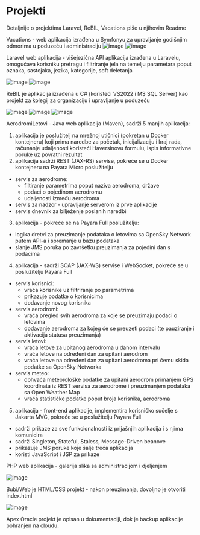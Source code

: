 # Projekti
Detaljnije o projektima Laravel, ReBIL, Vacations piše u njihovim Readme

Vacations - web aplikacija izrađena u Symfonyu za upravljanje godišnjim odmorima u poduzeću i administraciju
![image](https://github.com/KusicDavor/Projekti/assets/81571301/702e4f67-09d1-429c-b4b6-2a89c83253d8)
![image](https://github.com/KusicDavor/Projekti/assets/81571301/caaee2cf-274c-46c3-9bd7-de8e7ccd5e80)


Laravel web aplikacija - višejezična API aplikacija izrađena u Laravelu, omogućava korisniku pretragu  i filtriranje jela na temelju parametara poput oznaka, sastojaka, jezika, kategorije, soft deletanja

![image](https://github.com/KusicDavor/Projekti/assets/81571301/47c334a8-2489-470e-9656-eb504ab14ea4)
![image](https://github.com/KusicDavor/Projekti/assets/81571301/8a372de2-52a9-48d2-864a-dc59901b9042)


ReBIL je aplikacija izrađena u C# (koristeći VS2022 i MS SQL Server) kao projekt za kolegij za organizaciju i upravljanje u poduzeću

![image](https://github.com/KusicDavor/Projekti/assets/81571301/b5f8f00f-647c-4eb2-8857-4b4294289a97)
![image](https://github.com/KusicDavor/Projekti/assets/81571301/ac0d1893-bfe2-446d-8ee0-39f981f361f3)
![image](https://github.com/KusicDavor/Projekti/assets/81571301/3ff917fb-af76-4eab-b8ed-1a8401b80c43)

AerodromiLetovi - Java web aplikacija (Maven), sadrži 5 manjih aplikacija:
1. aplikacija je poslužitelj na mrežnoj utičnici (pokretan u Docker kontejneru) koji prima naredbe za početak, inicijalizaciju i kraj rada, računanje udaljenosti koristeći Haversinovu formulu, ispis informativne poruke uz povratni rezultat
2. aplikacija sadrži REST (JAX-RS) servise, pokreće se u Docker kontejneru na Payara Micro poslužitelju
- servis za aerodrome:
   - filtiranje parametrima poput naziva aerodroma, države
   - podaci o pojedinom aerodromu
   - udaljenosti između aerodroma
- servis za nadzor - upravljanje serverom iz prve aplikacije
- servis dnevnik za bilježenje poslanih naredbi
3. aplikacija - pokreće se na Payara Full poslužitelju:
  - logika dretvi za preuzimanje podataka o letovima sa OpenSky Network putem API-a i spremanje u bazu podataka
  - slanje JMS poruka po završetku preuzimanja za pojedini dan s podacima
4. aplikacija - sadrži SOAP (JAX-WS) servise i WebSocket, pokreće se u poslužitelju Payara Full
- servis korisnici:
   - vraća korisnike uz filtriranje po parametrima
   - prikazuje podatke o korisnicima
   - dodavanje novog korisnika
- servis aerodromi:
  - vraća pregled svih aerodroma za koje se preuzimaju podaci o letovima
  - dodavanje aerodroma za kojeg će se preuzeti podaci (te pauziranje i aktivacija statusa preuzimanja)
- servis letovi:
  - vraća letove za upitanog aerodroma u danom intervalu
  - vraća letove na određeni dan za upitani aerodrom
  - vraća letove na određeni dan za upitani aerodroma pri čemu skida podatke sa OpenSky Networka
- servis meteo:
  - dohvaća meteorološke podatke za upitani aerodrom primanjem GPS koordinata iz REST servisa za aerodrome i preuzimanjem podataka sa Open Weather Map
  - vraća statističke podatke poput broja korisnika, aerodroma
5. aplikacija - front-end aplikacije, implementira korisničko sučelje s Jakarta MVC, pokreće se u poslužitelju Payara Full
  - sadrži prikaze za sve funkcionalnosti iz prijašnjih aplikacija i s njima komunicira
  - sadrži Singleton, Stateful, Staless, Message-Driven beanove
  - prikazuje JMS poruke koje šalje treća aplikacija
  - koristi JavaScript i JSP za prikaze

  
PHP web aplikacija - galerija slika sa administracijom i djeljenjem

![image](https://github.com/KusicDavor/Projekti/assets/81571301/ccbd3892-2003-459e-99dd-aa90fcb0267d)


Bubi/Web je HTML/CSS projekt - nakon preuzimanja, dovoljno je otvoriti index.html

![image](https://github.com/KusicDavor/Projekti/assets/81571301/ddb8a4e7-47db-4326-873b-bc1c43f64028)

Apex Oracle projekt je opisan u dokumentaciji, dok je backup aplikacije pohranjen na cloudu.
